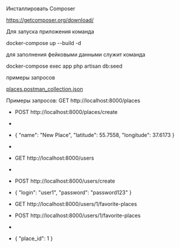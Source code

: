 Инсталлировать Composer  

https://getcomposer.org/download/

Для запуска приложения команда    

docker-compose up --build -d

для заполнения фейковыми данными служит команда

docker-compose exec app php artisan db:seed

примеры запросов 

[places.postman_collection.json](../places.postman_collection.json)

Примеры запросов:
GET http://localhost:8000/places

- POST http://localhost:8000/places/create
- 
- {
  "name": "New Place",
  "latitude": 55.7558,
  "longitude": 37.6173
  }
- 
- GET http://localhost:8000/users
- 
- POST http://localhost:8000/users/create



- {
  "login": "user1",
  "password": "password123"
  }


- GET http://localhost:8000/users/1/favorite-places


- POST http://localhost:8000/users/1/favorite-places
- 
- {
  "place_id": 1
  }

  
 


